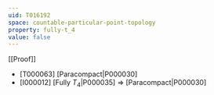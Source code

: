 ```yaml
---
uid: T016192
space: countable-particular-point-topology
property: fully-t_4
value: false
---
```

[[Proof]]

* [T000063] [Paracompact|P000030]
* [I000012] [Fully $T_4$|P000035] => [Paracompact|P000030]

